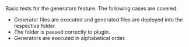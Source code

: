 Basic tests for the generators feature.
The following cases are covered:
- Generator files are executed and generated files are deployed 
  into the respective folder.
- The folder is passed correctly to plugin.
- Generators are executed in alphabetical order.
